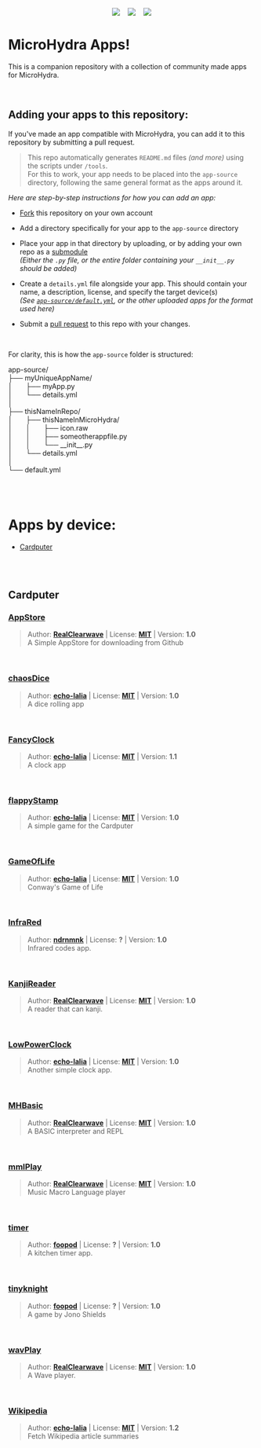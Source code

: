 
<!---
This file is generated from automatically. (Any changes here will be overwritten)
--->
<p align="center">
    <a href="https://github.com/echo-lalia/Cardputer-MicroHydra" alt="MicroHydra">
        <img src="https://img.shields.io/badge/MicroHydra-purple" /></a>
 &nbsp;&nbsp;
    <a href="https://github.com/echo-lalia/microhydra-frozen" alt="MicroHydra Firmware">
        <img src="https://img.shields.io/badge/Firmware-purple" /></a>
  &nbsp;&nbsp;
    <a href="https://github.com/echo-lalia/Cardputer-MicroHydra/wiki" alt="Wiki">
        <img src="https://img.shields.io/badge/Wiki-slateblue" /></a>
</p>

# MicroHydra Apps!
This is a companion repository with a collection of community made apps for MicroHydra. 

<br/>


## Adding your apps to this repository:
If you've made an app compatible with MicroHydra, you can add it to this repository by submitting a pull request.

> This repo automatically generates `README.md` files *(and more)* using the scripts under `/tools`.  
> For this to work, your app needs to be placed into the `app-source` directory, following the same general format as the apps around it.

*Here are step-by-step instructions for how you can add an app:*
- [Fork](https://docs.github.com/en/pull-requests/collaborating-with-pull-requests/working-with-forks/fork-a-repo) this repository on your own account

- Add a directory specifically for your app to the `app-source` directory

- Place your app in that directory by uploading, or by adding your own repo as a [submodule](https://git-scm.com/book/en/v2/Git-Tools-Submodules)  
  *(Either the `.py` file, or the entire folder containing your `__init__.py` should be added)*

- Create a `details.yml` file alongside your app. This should contain your name, a description, license, and specify the target device(s)  
  *(See [`app-source/default.yml`](https://github.com/echo-lalia/MicroHydra-Apps/blob/main/app-source/default.yml), or the other uploaded apps for the format used here)*

- Submit a [pull request](https://docs.github.com/en/pull-requests/collaborating-with-pull-requests/proposing-changes-to-your-work-with-pull-requests/creating-a-pull-request) to this repo with your changes.

<br/>

For clarity, this is how the `app-source` folder is structured:

app-source/    
├── myUniqueAppName/  
│ &nbsp; &nbsp; &nbsp; ├── myApp.py  
│ &nbsp; &nbsp; &nbsp; └── details.yml  
│  
├── thisNameInRepo/  
│ &nbsp; &nbsp; &nbsp; ├── thisNameInMicroHydra/  
│ &nbsp; &nbsp; &nbsp; │ &nbsp; &nbsp; &nbsp; ├── icon.raw  
│ &nbsp; &nbsp; &nbsp; │ &nbsp; &nbsp; &nbsp; ├── someotherappfile.py  
│ &nbsp; &nbsp; &nbsp; │ &nbsp; &nbsp; &nbsp; └── \_\_init\_\_.py  
│ &nbsp; &nbsp; &nbsp; └── details.yml  
│  
└── default.yml  



<br/><br/>


# Apps by device:  

- [Cardputer](#cardputer)

<br/><br/>


## Cardputer

### [AppStore](https://github.com/echo-lalia/MicroHydra-Apps/tree/main/app-source/AppStore)  
> Author: **[RealClearwave](https://github.com/RealClearwave)** | License: **[MIT](https://github.com/echo-lalia/MicroHydra-Apps/blob/main/LICENSE)** | Version: **1.0**  
> A Simple AppStore for downloading from Github
<br/>

### [chaosDice](https://github.com/echo-lalia/MicroHydra-Apps/tree/main/app-source/chaosDice)  
> Author: **[echo-lalia](https://github.com/echo-lalia)** | License: **[MIT](https://github.com/echo-lalia/MicroHydra-Apps/blob/main/LICENSE)** | Version: **1.0**  
> A dice rolling app
<br/>

### [FancyClock](https://github.com/echo-lalia/MicroHydra-Apps/tree/main/app-source/FancyClock)  
> Author: **[echo-lalia](https://github.com/echo-lalia)** | License: **[MIT](https://github.com/echo-lalia/MicroHydra-Apps/blob/main/LICENSE)** | Version: **1.1**  
> A clock app
<br/>

### [flappyStamp](https://github.com/echo-lalia/MicroHydra-Apps/tree/main/app-source/flappyStamp)  
> Author: **[echo-lalia](https://github.com/echo-lalia)** | License: **[MIT](https://github.com/echo-lalia/MicroHydra-Apps/blob/main/LICENSE)** | Version: **1.0**  
> A simple game for the Cardputer
<br/>

### [GameOfLife](https://github.com/echo-lalia/MicroHydra-Apps/tree/main/app-source/GameOfLife)  
> Author: **[echo-lalia](https://github.com/echo-lalia)** | License: **[MIT](https://github.com/echo-lalia/MicroHydra-Apps/blob/main/LICENSE)** | Version: **1.0**  
> Conway's Game of Life
<br/>

### [InfraRed](https://github.com/echo-lalia/MicroHydra-Apps/tree/main/app-source/InfraRed)  
> Author: **[ndrnmnk](https://github.com/ndrnmnk)** | License: **?** | Version: **1.0**  
> Infrared codes app.
<br/>

### [KanjiReader](https://github.com/echo-lalia/MicroHydra-Apps/tree/main/app-source/KanjiReader)  
> Author: **[RealClearwave](https://github.com/RealClearwave)** | License: **[MIT](https://github.com/echo-lalia/MicroHydra-Apps/blob/main/LICENSE)** | Version: **1.0**  
> A reader that can kanji.
<br/>

### [LowPowerClock](https://github.com/echo-lalia/MicroHydra-Apps/tree/main/app-source/LowPowerClock)  
> Author: **[echo-lalia](https://github.com/echo-lalia)** | License: **[MIT](https://github.com/echo-lalia/MicroHydra-Apps/blob/main/LICENSE)** | Version: **1.0**  
> Another simple clock app.
<br/>

### [MHBasic](https://github.com/echo-lalia/MicroHydra-Apps/tree/main/app-source/MHBasic)  
> Author: **[RealClearwave](https://github.com/RealClearwave)** | License: **[MIT](https://github.com/echo-lalia/MicroHydra-Apps/blob/main/LICENSE)** | Version: **1.0**  
> A BASIC interpreter and REPL
<br/>

### [mmlPlay](https://github.com/echo-lalia/MicroHydra-Apps/tree/main/app-source/mmlPlay)  
> Author: **[RealClearwave](https://github.com/RealClearwave)** | License: **[MIT](https://github.com/echo-lalia/MicroHydra-Apps/blob/main/LICENSE)** | Version: **1.0**  
> Music Macro Language player
<br/>

### [timer](https://github.com/echo-lalia/MicroHydra-Apps/tree/main/app-source/timer)  
> Author: **[foopod](https://github.com/foopod)** | License: **?** | Version: **1.0**  
> A kitchen timer app.
<br/>

### [tinyknight](https://github.com/echo-lalia/MicroHydra-Apps/tree/main/app-source/tinyknight)  
> Author: **[foopod](https://github.com/foopod)** | License: **?** | Version: **1.0**  
> A game by Jono Shields
<br/>

### [wavPlay](https://github.com/echo-lalia/MicroHydra-Apps/tree/main/app-source/wavPlay)  
> Author: **[RealClearwave](https://github.com/RealClearwave)** | License: **[MIT](https://github.com/echo-lalia/MicroHydra-Apps/blob/main/LICENSE)** | Version: **1.0**  
> A Wave player.
<br/>

### [Wikipedia](https://github.com/echo-lalia/MicroHydra-Apps/tree/main/app-source/Wikipedia)  
> Author: **[echo-lalia](https://github.com/echo-lalia)** | License: **[MIT](https://github.com/echo-lalia/MicroHydra-Apps/blob/main/LICENSE)** | Version: **1.2**  
> Fetch Wikipedia article summaries
<br/>


